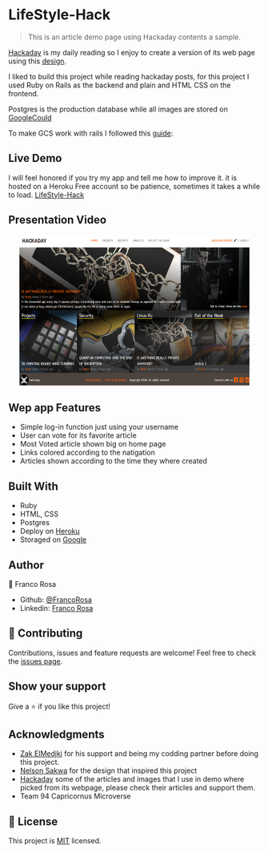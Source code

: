 # LifeStyle-Hack

> This is an article demo page using Hackaday contents a sample.

[Hackaday](hackaday.com) is my daily reading so I enjoy to create a version of its web page using this [design](https://www.behance.net/gallery/14554909/liFEsTlye-Mobile-version).

I liked to build this project while reading hackaday posts, for this project I used Ruby on Rails as the backend and plain and HTML CSS on the frontend.

Postgres is the production database while all images are stored on [GoogleCould](https://cloud.google.com)

To make GCS work with rails I followed this [guide](https://medium.com/@pjbelo/setting-up-rails-5-2-active-storage-using-google-cloud-storage-and-heroku-23df91e830f8):

## Live Demo
I will feel honored if you try my app and tell me how to improve it.
it is hosted on a Heroku Free account so be patience, sometimes it takes a while to load.
[LifeStyle-Hack](lifestyle-hack.herokuapp.com)

## Presentation Video

<p align="center">
  <a href="https://www.youtube.com/watch?v=5PZwkeP7FiY">
    <img width="460" height="300" src="./app/assets/images/screenshot.png">
  </a>
</p>

## Wep app Features 

- Simple log-in function just using your username
- User can vote for its favorite article
- Most Voted article shown big on home page
- Links colored according to the natigation
- Articles shown according to the time they where created

## Built With

- Ruby
- HTML, CSS
- Postgres
- Deploy on [Heroku](heroku.com)
- Storaged on [Google](https://cloud.google.com)

## Author

👤 Franco Rosa

- Github: [@FrancoRosa](https://github.com/FrancoRosa)
- Linkedin: [Franco Rosa](https://www.linkedin.com/in/franco-rosa-79972119b)

## 🤝 Contributing

Contributions, issues and feature requests are welcome!
Feel free to check the [issues page](issues/).

## Show your support

Give a ⭐️ if you like this project!

## Acknowledgments

- [Zak ElMedjki](github.com/elmejdki) for his support and being my codding partner before doing this project.
- [Nelson Sakwa](https://www.behance.net/sakwadesignstudio) for the design that inspired this project
- [Hackaday](hackaday.com) some of the articles and images that I use in demo where picked from its webpage, please check their articles and support them.
- Team 94 Capricornus Microverse

## 📝 License

This project is [MIT](lic.url) licensed.
